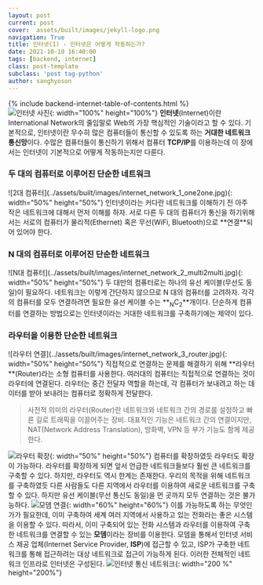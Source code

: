 ```yaml
---
layout: post
current: post
cover:  assets/built/images/jekyll-logo.png
navigation: True
title: 인터넷(1) - 인터넷은 어떻게 작동하는가?
date: 2021-10-10 16:40:00
tags: [backend, internet]
class: post-template
subclass: 'post tag-python'
author: sanghyoson
---
```

{% include backend-internet-table-of-contents.html %}
<br/>
![인터넷 사진](../assets/built/images/internet.jpg){: width="100%" height="100%"}
**인터넷**(Internet)이란 International Network의 줄임말로 Web의 가장 핵심적인 기술이라고 할 수 있다. 
기본적으로, 인터넷이란 무수히 많은 컴퓨터들이 통신할 수 있도록 하는 **거대한 네트워크 통신망**이다.
수많은 컴퓨터들이 통신하기 위해서 컴퓨터 **TCP/IP**를 이용하는데 이 장에서는 인터넷이 기본적으로 어떻게 작동하는지만 다룬다. 

<h3>두 대의 컴퓨터로 이루어진 단순한 네트워크</h3>
![2대 컴퓨터](../assets/built/images/internet_network_1_one2one.jpg){: width="50%" height="50%"}
인터넷이라는 커다란 네트워크를 이해하기 전 아주 작은 네트워크에 대해서 먼저 이해를 하자. 
서로 다른 두 대의 컴퓨터가 통신을 하기위해서는 서로의 컴퓨터가 물리적(Ethernet) 혹은 무선(WiFi, Bluetooth)으로 **연결**되어 있어야 한다.

<h3>N 대의 컴퓨터로 이루어진 단순한 네트워크</h3>
![N대 컴퓨터](../assets/built/images/internet_network_2_multi2multi.jpg){: width="50%" height="50%"}
두 대만의 컴퓨터로는 하나의 유선 케이블(무선도 동일)이 필요하다. 
네트워크는 이렇게 간단하지 않으므로 N 대의 컴퓨터를 고려하자.
각각의 컴퓨터를 모두 연결하려면 필요한 유선 케이블 수는 **<sub>N</sub>C<sub>2</sub>**개이다. 
단순하게 컴퓨터를 연결하는 방법으로는 인터넷이라는 거대한 네트워크를 구축하기에는 제약이 있다.

<h3>라우터을 이용한 단순한 네트워크</h3>
![라우터 연결](../assets/built/images/internet_network_3_router.jpg){: width="50%" height="50%"}
직접적으로 연결하는 문제를 해결하기 위해 **라우터**(Router)라는 소형 컴퓨터를 사용한다.
여러대의 컴퓨터는 직접적으로 연결하는 것이 라우터에 연결된다.
라우터는 중간 전달자 역할을 하는데, 각 컴퓨터가 보내려고 하는 데이터를 받아 보내려는 컴퓨터로 정확하게 전달한다.

> 사전적 의미의 라우터(Router)란 네트워크와 네트워크 간의 경로를 설정하고 빠른 길로 트래픽을 이끌어주는 장비.
> 대표적인 기능은 네트워크 간의 연결이지만, NAT(Network Address Translation), 방화벽, VPN 등 부가 기능도 함께 제공한다. 

![라우터 확장](../assets/built/images/internet_network_4_router_expand.jpg){: width="50%" height="50%"}
컴퓨터를 확장하였듯 라우터도 확장이 가능하다.
라우터를 확장하게 되면 앞서 언급한 네트워크들보다 훨씬 큰 네트워크를 구축할 수 있다.
하지만, 라우터도 역시 한계는 존재한다. 
우리의 목적을 위해 네트워크를 구축하였듯 다른 사람들도 다른 지역에서 라우터를 이용하여 새로운 네트워크를 구축할 수 있다.
하지만 유선 케이블(무선 통신도 동일)을 먼 곳까지 모두 연결하는 것은 불가능하다.
![모뎀 연결](../assets/built/images/internet_network_5_modem.jpg){: width="60%" height="60%"}
이를 가능하도록 하는 무엇인가가 필요한데, 이미 구축하여 세계 여러 지역에서 사용하고 있는 전화라는 좋은 시스템을 이용할 수 있다.
따라서, 이미 구축되어 있는 전화 시스템과 라우터를 이용하여 구축한 네트워크를 연결할 수 있는 **모뎀**이라는 장비를 이용한다.
모뎀을 통해서 인터넷 서비스 제공 업체(Internet Service Provider, **ISP**)에 접근할 수 있고, ISP가 구축한 네트워크를 통해 접근하려는 대상 네트워크로 접근이 가능하게 된다.
이러한 전체적인 네트워크 인프라로 인터넷은 구성된다.
![인터넷 통신 네트워크](../assets/built/images/internet_network_6_internet.jpg){: width="200 %" height="200%"}
